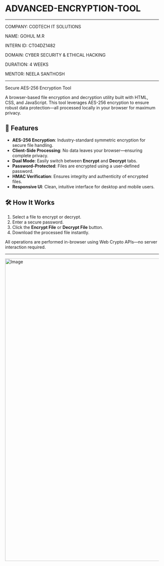 # ADVANCED-ENCRYPTION-TOOL

---
COMPANY: CODTECH IT SOLUTIONS

NAME: GOHUL M.R

INTERN ID: CT04DZ1482

DOMAIN: CYBER SECURITY & ETHICAL HACKING

DURATION: 4 WEEKS

MENTOR: NEELA SANTHOSH


---
 Secure AES-256 Encryption Tool


A browser-based file encryption and decryption utility built with HTML, CSS, and JavaScript. This tool leverages AES-256 encryption to ensure robust data protection—all processed locally in your browser for maximum privacy.

## 🚀 Features

- **AES-256 Encryption**: Industry-standard symmetric encryption for secure file handling.
- **Client-Side Processing**: No data leaves your browser—ensuring complete privacy.
- **Dual Mode**: Easily switch between **Encrypt** and **Decrypt** tabs.
- **Password-Protected**: Files are encrypted using a user-defined password.
- **HMAC Verification**: Ensures integrity and authenticity of encrypted files.
- **Responsive UI**: Clean, intuitive interface for desktop and mobile users.

## 🛠️ How It Works

1. Select a file to encrypt or decrypt.
2. Enter a secure password.
3. Click the **Encrypt File** or **Decrypt File** button.
4. Download the processed file instantly.

All operations are performed in-browser using Web Crypto APIs—no server interaction required.

---
<img width="1913" height="992" alt="Image" src="https://github.com/user-attachments/assets/3df6bfd3-f787-498e-8718-b763d2f60e60" />

